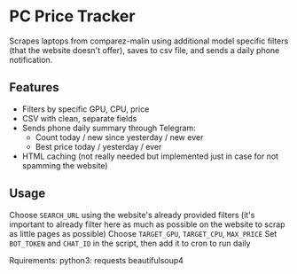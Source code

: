 # PC Price Tracker

Scrapes laptops from comparez-malin using additional model specific filters (that the website doesn't offer), saves to csv file, and sends a daily phone notification.

## Features

- Filters by specific GPU, CPU, price
- CSV with clean, separate fields
- Sends phone daily summary through Telegram:
  - Count today / new since yesterday / new ever
  - Best price today / yesterday / ever
- HTML caching (not really needed but implemented just in case for not spamming the website)

## Usage
Choose `SEARCH_URL` using the website's already provided filters (it's important to already filter here as much as possible on the website to scrap as little pages as possible) 
Choose `TARGET_GPU`, `TARGET_CPU`, `MAX_PRICE`
Set `BOT_TOKEN` and `CHAT_ID` in the script, then add it to cron to run daily

Rquirements:
python3:
  requests
  beautifulsoup4
